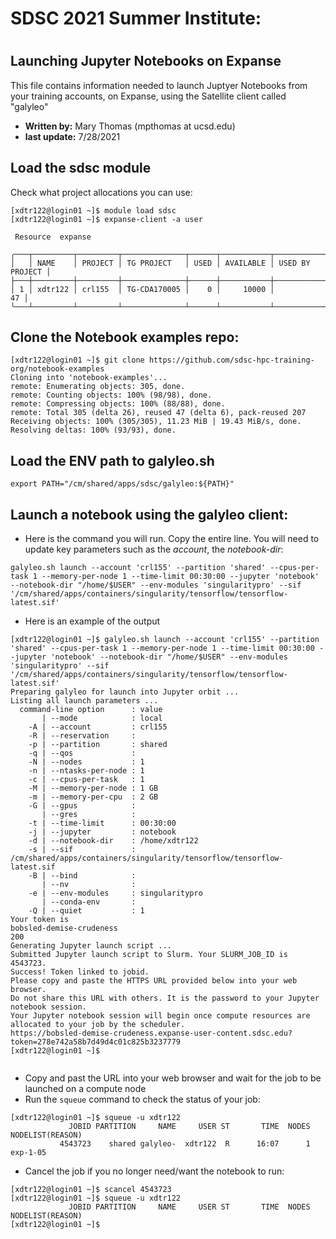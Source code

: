 # SDSC 2021 Summer Institute:  
#
## Launching Jupyter Notebooks on Expanse
This file contains information needed to launch Juptyer
Notebooks from your training accounts, on Expanse, using 
the Satellite client called "galyleo"

* **Written by:** Mary Thomas (mpthomas at ucsd.edu)
* **last update:** 7/28/2021

## Load the sdsc module 
Check what project allocations you can use:

```
[xdtr122@login01 ~]$ module load sdsc
[xdtr122@login01 ~]$ expanse-client -a user

 Resource  expanse 

╭───┬─────────┬─────────┬──────────────┬──────┬───────────┬─────────────────╮
│   │ NAME    │ PROJECT │ TG PROJECT   │ USED │ AVAILABLE │ USED BY PROJECT │
├───┼─────────┼─────────┼──────────────┼──────┼───────────┼─────────────────┤
│ 1 │ xdtr122 │ crl155  │ TG-CDA170005 │    0 │     10000 │              47 │
╰───┴─────────┴─────────┴──────────────┴──────┴───────────┴─────────────────╯
```

## Clone the Notebook examples repo:

```
[xdtr122@login01 ~]$ git clone https://github.com/sdsc-hpc-training-org/notebook-examples
Cloning into 'notebook-examples'...
remote: Enumerating objects: 305, done.
remote: Counting objects: 100% (98/98), done.
remote: Compressing objects: 100% (88/88), done.
remote: Total 305 (delta 26), reused 47 (delta 6), pack-reused 207
Receiving objects: 100% (305/305), 11.23 MiB | 19.43 MiB/s, done.
Resolving deltas: 100% (93/93), done.
```

## Load the ENV path to galyleo.sh
```
export PATH="/cm/shared/apps/sdsc/galyleo:${PATH}"
```

## Launch a notebook using the galyleo client:

* Here is the command you will run. Copy the entire line. You will need to update key parameters such as the *account*, the *notebook-dir*:
```
galyleo.sh launch --account 'crl155' --partition 'shared' --cpus-per-task 1 --memory-per-node 1 --time-limit 00:30:00 --jupyter 'notebook' --notebook-dir "/home/$USER" --env-modules 'singularitypro' --sif '/cm/shared/apps/containers/singularity/tensorflow/tensorflow-latest.sif'
```

* Here is an example of the output
```
[xdtr122@login01 ~]$ galyleo.sh launch --account 'crl155' --partition 'shared' --cpus-per-task 1 --memory-per-node 1 --time-limit 00:30:00 --jupyter 'notebook' --notebook-dir "/home/$USER" --env-modules 'singularitypro' --sif '/cm/shared/apps/containers/singularity/tensorflow/tensorflow-latest.sif'
Preparing galyleo for launch into Jupyter orbit ...
Listing all launch parameters ...
  command-line option      : value
       | --mode            : local
    -A | --account         : crl155
    -R | --reservation     : 
    -p | --partition       : shared
    -q | --qos             : 
    -N | --nodes           : 1
    -n | --ntasks-per-node : 1
    -c | --cpus-per-task   : 1
    -M | --memory-per-node : 1 GB
    -m | --memory-per-cpu  : 2 GB
    -G | --gpus            : 
       | --gres            : 
    -t | --time-limit      : 00:30:00
    -j | --jupyter         : notebook
    -d | --notebook-dir    : /home/xdtr122
    -s | --sif             : /cm/shared/apps/containers/singularity/tensorflow/tensorflow-latest.sif
    -B | --bind            : 
       | --nv              : 
    -e | --env-modules     : singularitypro
       | --conda-env       : 
    -Q | --quiet           : 1
Your token is 
bobsled-demise-crudeness
200
Generating Jupyter launch script ...
Submitted Jupyter launch script to Slurm. Your SLURM_JOB_ID is 4543723.
Success! Token linked to jobid.
Please copy and paste the HTTPS URL provided below into your web browser.
Do not share this URL with others. It is the password to your Jupyter notebook session.
Your Jupyter notebook session will begin once compute resources are allocated to your job by the scheduler.
https://bobsled-demise-crudeness.expanse-user-content.sdsc.edu?token=278e742a58b7d49d4c01c825b3237779
[xdtr122@login01 ~]$


```

* Copy and past the URL into your web browser and wait for the job to be launched on a compute node
* Run the ```squeue``` command to check the status of your job:

```
[xdtr122@login01 ~]$ squeue -u xdtr122
             JOBID PARTITION     NAME     USER ST       TIME  NODES NODELIST(REASON) 
           4543723    shared galyleo-  xdtr122  R      16:07      1 exp-1-05 
 ```
 
 * Cancel the job if you no longer need/want the notebook to run:
 
```
[xdtr122@login01 ~]$ scancel 4543723
[xdtr122@login01 ~]$ squeue -u xdtr122
             JOBID PARTITION     NAME     USER ST       TIME  NODES NODELIST(REASON) 
[xdtr122@login01 ~]$ 
```


